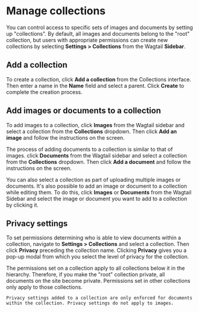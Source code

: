 # Manage collections
You can control access to specific sets of images and documents by setting up "collections". By default, all images and documents belong to the "root" collection, but users with appropriate permissions can create new collections by selecting **Settings > Collections** from the Wagtail **Sidebar**.

## Add a collection
To create a collection, click **Add a collection** from the Collections interface. Then enter a name in the **Name** field and select a parent. Click **Create** to complete the creation process.

## Add images or documents to a collection
To add images to a collection, click **Images** from the Wagtail sidebar and select a collection from the **Collections** dropdown. Then click **Add an image** and follow the instructions on the screen.

The process of adding documents to a collection is similar to that of images. click **Documents** from the Wagtail sidebar and select a collection from the **Collections** dropdown. Then click **Add a document** and follow the instructions on the screen.

You can also select a collection as part of uploading multiple images or documents. It's also possible to add an image or document to a collection while editing them. To do this, click **Images** or **Documents** from the Wagtail Sidebar and select the image or document you want to add to a collection by clicking it.

## Privacy settings
To set permissions determining who is able to view documents within a collection, navigate to **Settings > Collections** and select a collection. Then click **Privacy** preceding the collection name. Clicking **Privacy** gives you a pop-up modal from which you select the level of privacy for the collection.

The permissions set on a collection apply to all collections below it in the hierarchy. Therefore, if you make the "root" collection private, all documents on the site become private. Permissions set in other collections only apply to those collections.

```Note
Privacy settings added to a collection are only enforced for documents within the collection. Privacy settings do not apply to images.
```